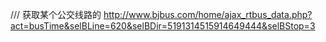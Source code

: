 /// 获取某个公交线路的
http://www.bjbus.com/home/ajax_rtbus_data.php?act=busTime&selBLine=620&selBDir=5191314515914649444&selBStop=3
